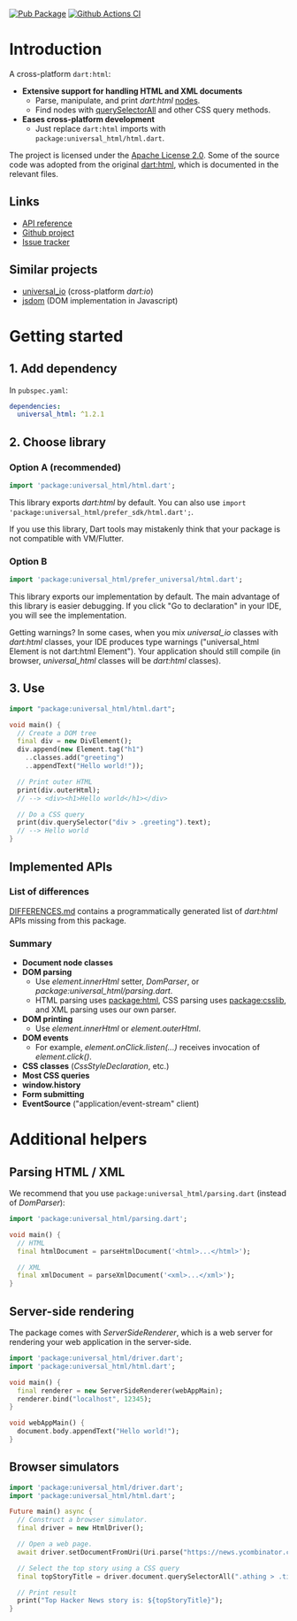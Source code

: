 [![Pub Package](https://img.shields.io/pub/v/universal_html.svg)](https://pub.dartlang.org/packages/universal_html)
[![Github Actions CI](https://github.com/dint-dev/universal_html/workflows/Dart%20CI/badge.svg)](https://github.com/dint-dev/universal_html/actions?query=workflow%3A%22Dart+CI%22)

# Introduction
A cross-platform `dart:html`:
  * __Extensive support for handling HTML and XML documents__
    * Parse, manipulate, and print _dart:html_ [nodes](https://pub.dev/documentation/universal_html/latest/universal_html/Node-class.html).
    * Find nodes with [querySelectorAll](https://pub.dev/documentation/universal_html/latest/universal_html/querySelectorAll.html)
      and other CSS query methods.
  * __Eases cross-platform development__
    * Just replace `dart:html` imports with `package:universal_html/html.dart`.

The project is licensed under the [Apache License 2.0](LICENSE). Some of the source code was adopted
from the original [dart:html](https://github.com/dart-lang/sdk/tree/master/tools/dom), which is
documented in the relevant files.

## Links
  * [API reference](https://pub.dev/documentation/universal_html/latest/universal_html/universal_html-library.html)
  * [Github project](https://github.com/dint-dev/universal_html)
  * [Issue tracker](https://github.com/dint-dev/universal_html/issues)

## Similar projects
  * [universal_io](https://pub.dev/packages/universal_io) (cross-platform _dart:io_)
  * [jsdom](https://www.npmjs.com/package/jsdom) (DOM implementation in Javascript)

# Getting started
## 1. Add dependency
In `pubspec.yaml`:
```yaml
dependencies:
  universal_html: ^1.2.1
```

## 2. Choose library
### Option A (recommended)
```dart
import 'package:universal_html/html.dart';
```

This library exports _dart:html_ by default.
You can also use `import 'package:universal_html/prefer_sdk/html.dart';`.

If you use this library, Dart tools may mistakenly think that your package is not compatible with
VM/Flutter.

### Option B
```dart
import 'package:universal_html/prefer_universal/html.dart';
```

This library exports our implementation by default. The main advantage of this library is easier
debugging. If you click "Go to declaration" in your IDE, you will see the implementation.

Getting warnings? In some cases, when you mix _universal_io_ classes with _dart:html_ classes, your
IDE produces type warnings ("universal_html Element is not dart:html Element"). Your application
should still compile (in browser, _universal_html_ classes will be _dart:html_ classes).


## 3. Use
```dart
import "package:universal_html/html.dart";

void main() {
  // Create a DOM tree
  final div = new DivElement();
  div.append(new Element.tag("h1")
    ..classes.add("greeting")
    ..appendText("Hello world!"));

  // Print outer HTML
  print(div.outerHtml);
  // --> <div><h1>Hello world</h1></div>

  // Do a CSS query
  print(div.querySelector("div > .greeting").text);
  // --> Hello world
}
```

## Implemented APIs
### List of differences
[DIFFERENCES.md](DIFFERENCES.md) contains a programmatically generated list of _dart:html_ APIs
missing from this package.

### Summary
  * __Document node classes__
  * __DOM parsing__
    * Use _element.innerHtml_ setter, _DomParser_, or _package:universal_html/parsing.dart_.
    * HTML parsing uses [package:html](https://pub.dev/packages/html), CSS parsing uses
      [package:csslib](https://pub.dev/packages/csslib), and XML parsing uses our own parser.
  * __DOM printing__
    * Use _element.innerHtml_ or _element.outerHtml_.
  * __DOM events__
    * For example, _element.onClick.listen(...)_ receives invocation of _element.click()_.
  * __CSS classes__ (_CssStyleDeclaration_, etc.)
  * __Most CSS queries__
  * __window.history__
  * __Form submitting__
  * __EventSource__ ("application/event-stream" client)


# Additional helpers
## Parsing HTML / XML
We recommend that you use `package:universal_html/parsing.dart` (instead of _DomParser_):
```dart
import 'package:universal_html/parsing.dart';

void main() {
  // HTML
  final htmlDocument = parseHtmlDocument('<html>...</html>');

  // XML
  final xmlDocument = parseXmlDocument('<xml>...</xml>');
}
```

## Server-side rendering
The package comes with _ServerSideRenderer_, which is a web server for rendering your web
application in the server-side.

```dart
import 'package:universal_html/driver.dart';
import 'package:universal_html/html.dart';

void main() {
  final renderer = new ServerSideRenderer(webAppMain);
  renderer.bind("localhost", 12345);
}

void webAppMain() {
  document.body.appendText("Hello world!");
}
```

## Browser simulators
```dart
import 'package:universal_html/driver.dart';
import 'package:universal_html/html.dart';

Future main() async {
  // Construct a browser simulator.
  final driver = new HtmlDriver();

  // Open a web page.
  await driver.setDocumentFromUri(Uri.parse("https://news.ycombinator.com/"));

  // Select the top story using a CSS query
  final topStoryTitle = driver.document.querySelectorAll(".athing > .title").first.text;

  // Print result
  print("Top Hacker News story is: ${topStoryTitle}");
}
```